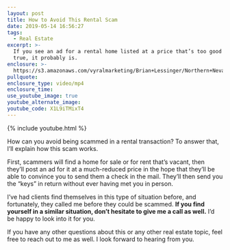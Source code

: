 ```yaml
---
layout: post
title: How to Avoid This Rental Scam
date: 2019-05-14 16:56:27
tags:
  - Real Estate
excerpt: >-
  If you see an ad for a rental home listed at a price that’s too good to be
  true, it probably is.
enclosure: >-
  https://s3.amazonaws.com/vyralmarketing/Brian+Lessinger/Northern+Nevada+Real+Estate-+How+to+Avoid+Being+Scammed+in+a+Real+Estate+Rental+Transaction.mp4
pullquote:
enclosure_type: video/mp4
enclosure_time:
use_youtube_image: true
youtube_alternate_image:
youtube_code: X1L9iTMixT4
---
```


{% include youtube.html %}

How can you avoid being scammed in a rental transaction? To answer that, I’ll explain how this scam works.&nbsp;

First, scammers will find a home for sale or for rent that’s vacant, then they’ll post an ad for it at a much-reduced price in the hope that they’ll be able to convince you to send them a check in the mail. They’ll then send you the “keys” in return without ever having met you in person.&nbsp;

I’ve had clients find themselves in this type of situation before, and fortunately, they called me before they could be scammed. **If you find yourself in a similar situation, don’t hesitate to give me a call as well.** I’d be happy to look into it for you.&nbsp;

If you have any other questions about this or any other real estate topic, feel free to reach out to me as well. I look forward to hearing from you.&nbsp;